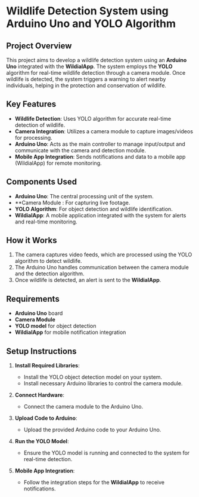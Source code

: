# Wildlife Detection System using Arduino Uno and YOLO Algorithm

## Project Overview

This project aims to develop a wildlife detection system using an **Arduino Uno** integrated with the **WildialApp**. The system employs the **YOLO** algorithm for real-time wildlife detection through a camera module. Once wildlife is detected, the system triggers a warning to alert nearby individuals, helping in the protection and conservation of wildlife.

## Key Features

- **Wildlife Detection**: Uses YOLO algorithm for accurate real-time detection of wildlife.
- **Camera Integration**: Utilizes a camera module to capture images/videos for processing.
- **Arduino Uno**: Acts as the main controller to manage input/output and communicate with the camera and detection module.
- **Mobile App Integration**: Sends notifications and data to a mobile app (WildialApp) for remote monitoring.

## Components Used

- **Arduino Uno**: The central processing unit of the system.
- **Camera Module : For capturing live footage.
- **YOLO Algorithm**: For object detection and wildlife identification.
- **WildialApp**: A mobile application integrated with the system for alerts and real-time monitoring.


## How it Works

1. The camera captures video feeds, which are processed using the YOLO algorithm to detect wildlife.
2. The Arduino Uno handles communication between the camera module and the detection algorithm.
3. Once wildlife is detected, an alert is sent to the **WildialApp**.


## Requirements

- **Arduino Uno** board
- **Camera Module** 
- **YOLO model** for object detection
- **WildialApp** for mobile notification integration


## Setup Instructions

1. **Install Required Libraries**:
   - Install the YOLO object detection model on your system.
   - Install necessary Arduino libraries to control the camera module.

2. **Connect Hardware**:
   - Connect the camera module to the Arduino Uno.


3. **Upload Code to Arduino**:
   - Upload the provided Arduino code to your Arduino Uno.

4. **Run the YOLO Model**:
   - Ensure the YOLO model is running and connected to the system for real-time detection.

5. **Mobile App Integration**:
   - Follow the integration steps for the **WildialApp** to receive notifications.



